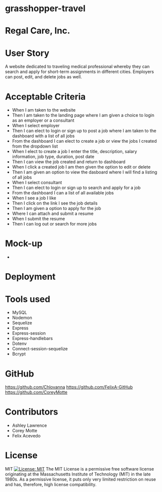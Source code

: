 
# grasshopper-travel
# Regal Care, Inc.

# User Story

A website dedicated to traveling medical professional whereby they can search and apply for short-term assignments in different cities. Employers can post, edit, and delete jobs as well.

# Acceptable Criteria

- When I am taken to the website
- Then I am taken to the landing page where I am given a choice to login as an employer or a consultant
- When I select employer
- Then I can elect to login or sign up to post a job where I am taken to the dashboard with a list of all jobs
- From the dashboard I can elect to create a job or view the jobs I created from the dropdown list
- When I elect to create a job  I enter the title, description, salary information, job type, duration, post date
- Then I can view the job created and return to dashboard
- When I click a created job I am then given the option to edit or delete
- Then I am given an option to view the dasboard where I will find a listing of all jobs
- When I select consultant
- Then I can elect to login or sign up to search and apply for a job
- From the dashboard I can a list of all available jobs
- When I see a job I like
- Then I click on the link I see the job details 
- Then I am given a option to apply for the job
- Where I can attach and submit a resume
- When I submit the resume 
- Then I can log out or search for more jobs

# Mock-up

-

# Deployment

# Tools used

- MySQL
- Nodemon
- Sequelize
- Express
- Express-session
- Express-handlebars
- Dotenv
- Connect-session-sequelize
- Bcrypt

# GitHub

https://github.com/Chlovanna
https://github.com/FelixA-GitHub
https://github.com/CoreyMotte

# Contributors

- Ashley Lawrence
- Corey Motte
- Felix Acevedo

# License

MIT
[![License: MIT](https://img.shields.io/badge/License-MIT-yellow.svg)](https://opensource.org/licenses/MIT)
The MIT License is a permissive free software license originating at the Massachusetts Institute of Technology (MIT) in the late 1980s. As a permissive license, it puts only very limited restriction on reuse and has, therefore, high license compatibility.